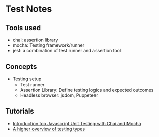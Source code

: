 # Test Notes

## Tools used

- chai: assertion library
- mocha: Testing framework/runner
- jest: a combination of test runner and assertion tool

## Concepts

- Testing setup
  - Test runner
  - Assertion Library: Define testing logics and expected outcomes
  - Headless browser: jsdom, Puppeteer

## Tutorials

- [Introduction too Javascript Unit Testing with Chai and Mocha](https://www.youtube.com/watch?v=MLTRHc5dk6s)
- [A higher overview of testing types](https://www.youtube.com/watch?v=r9HdJ8P6GQI&ab_channel=Academind)
